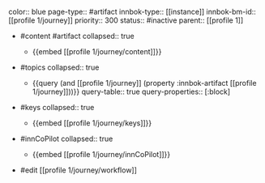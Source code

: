 color:: blue
page-type:: #artifact
innbok-type:: [[instance]]
innbok-bm-id:: [[profile 1/journey]]
priority:: 300
status:: #inactive
parent:: [[profile 1]]

- #content #artifact
  collapsed:: true
	- {{embed [[profile 1/journey/content]]}}
- #topics
   collapsed:: true
    - {{query (and [[profile 1/journey]] (property :innbok-artifact [[profile 1/journey]]))}}
      query-table:: true
      query-properties:: [:block]
- #keys
  collapsed:: true
	- {{embed [[profile 1/journey/keys]]}}
- #innCoPilot
   collapsed:: true
	 - {{embed [[profile 1/journey/innCoPilot]]}}

- #edit [[profile 1/journey/workflow]]

